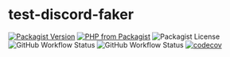 # test-discord-faker
[![Packagist Version](https://img.shields.io/packagist/v/mrgoodbytes8667/test-discord-faker?logo=packagist&logoColor=FFF&style=flat)](https://packagist.org/packages/mrgoodbytes8667/test-discord-faker)
[![PHP from Packagist](https://img.shields.io/packagist/php-v/mrgoodbytes8667/test-discord-faker?logo=php&logoColor=FFF&style=flat)](https://packagist.org/packages/mrgoodbytes8667/test-discord-faker)
![Packagist License](https://img.shields.io/packagist/l/mrgoodbytes8667/test-discord-faker?logo=creative-commons&logoColor=FFF&style=flat)  
![GitHub Workflow Status](https://img.shields.io/github/workflow/actions/status/mrgoodbytes8667/test-discord-faker/release.yml?label=stable&logo=github&logoColor=FFF&style=flat)
![GitHub Workflow Status](https://img.shields.io/github/workflow/actions/status/mrgoodbytes8667/test-discord-faker/run-tests.yml?logo=github&logoColor=FFF&style=flat)
[![codecov](https://img.shields.io/codecov/c/github/mrgoodbytes8667/test-discord-faker?logo=codecov&logoColor=FFF&style=flat)](https://codecov.io/gh/mrgoodbytes8667/test-discord-faker)  